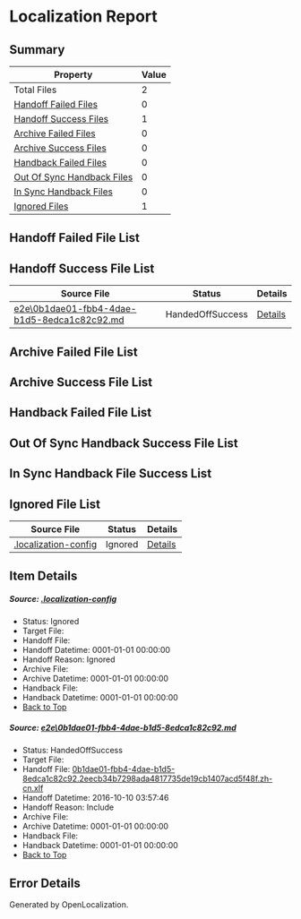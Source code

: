 # <a name='report-top'></a> Localization Report

## Summary
 Property | Value 
 -------- | ----- 
 Total Files | 2
[ Handoff Failed Files ](#handoff-failed-list)| 0
[ Handoff Success Files ](#handoff-success-list)| 1
[ Archive Failed Files ](#archive-failed-list)| 0
[ Archive Success Files ](#archive-success-list)| 0
[ Handback Failed Files ](#handback-failed-list)| 0
[ Out Of Sync Handback Files ](#outofsync-handback-success-list)| 0
[ In Sync Handback Files ](#insync-handback-success-list)| 0
[ Ignored Files ](#ignored-list)| 1

## <a name='handoff-failed-list'></a> Handoff Failed File List

## <a name='handoff-success-list'></a> Handoff Success File List
 Source File | Status | Details 
 ----------- | ------ | ------- 
 [e2e\0b1dae01-fbb4-4dae-b1d5-8edca1c82c92.md](https://github.com/OpenLocalizationTestOrg/ol-test0/blob/72cbbf541a55761e2918959dd69cfecc09bd5f6d/e2e/0b1dae01-fbb4-4dae-b1d5-8edca1c82c92.md) | HandedOffSuccess | [Details](#0c133657e91055bb6fcbc55a1e6591c6043e553b1)

## <a name='archive-failed-list'></a> Archive Failed File List

## <a name='archive-success-list'></a> Archive Success File List

## <a name='handback-failed-list'></a> Handback Failed File List

## <a name='outofsync-handback-success-list'></a> Out Of Sync Handback Success File List

## <a name='insync-handback-success-list'></a> In Sync Handback File Success List

## <a name='ignored-list'></a> Ignored File List
 Source File | Status | Details 
 ----------- | ------ | ------- 
 [.localization-config](https://github.com/OpenLocalizationTestOrg/ol-test0/blob/72cbbf541a55761e2918959dd69cfecc09bd5f6d/.localization-config) | Ignored | [Details](#c268a05ecaa7ec85942ed632c29928ee5bd6da8d0)

## Item Details
##### <a name='c268a05ecaa7ec85942ed632c29928ee5bd6da8d0'></a> Source: [.localization-config](https://github.com/OpenLocalizationTestOrg/ol-test0/blob/72cbbf541a55761e2918959dd69cfecc09bd5f6d/.localization-config)
* Status: Ignored
* Target File: 
* Handoff File: 
* Handoff Datetime: 0001-01-01 00:00:00
* Handoff Reason: Ignored
* Archive File: 
* Archive Datetime: 0001-01-01 00:00:00
* Handback File: 
* Handback Datetime: 0001-01-01 00:00:00
* [Back to Top](#report-top)

##### <a name='0c133657e91055bb6fcbc55a1e6591c6043e553b1'></a> Source: [e2e\0b1dae01-fbb4-4dae-b1d5-8edca1c82c92.md](https://github.com/OpenLocalizationTestOrg/ol-test0/blob/72cbbf541a55761e2918959dd69cfecc09bd5f6d/e2e/0b1dae01-fbb4-4dae-b1d5-8edca1c82c92.md)
* Status: HandedOffSuccess
* Target File: 
* Handoff File: [0b1dae01-fbb4-4dae-b1d5-8edca1c82c92.2eecb34b7298ada4817735de19cb1407acd5f48f.zh-cn.xlf](https://github.com/OpenLocalizationTestOrg/ol-test0-handoff/blob/91b3bb83561a47a8f682dd8cccf820dedd245860/ol-handoff/OpenLocalizationTestOrg/ol-test0-zhcn/qimu/ht/0b1dae01-fbb4-4dae-b1d5-8edca1c82c92.2eecb34b7298ada4817735de19cb1407acd5f48f.zh-cn.xlf)
* Handoff Datetime: 2016-10-10 03:57:46
* Handoff Reason: Include
* Archive File: 
* Archive Datetime: 0001-01-01 00:00:00
* Handback File: 
* Handback Datetime: 0001-01-01 00:00:00
* [Back to Top](#report-top)


## Error Details

Generated by OpenLocalization.
